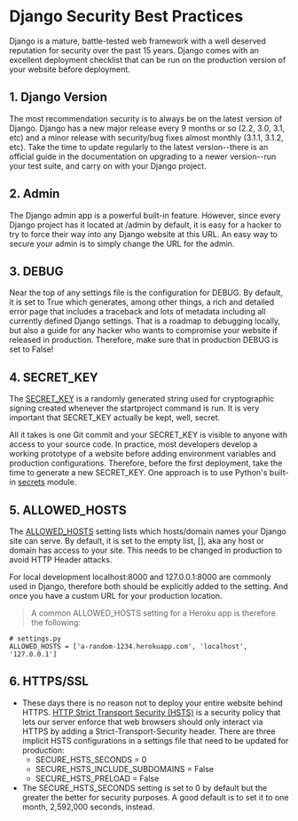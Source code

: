 
# Django Security Best Practices 
Django is a mature, battle-tested web framework with a well deserved reputation for security over the past 15 years. Django comes with an excellent deployment checklist that can be run on the production version of your website before deployment.

## 1. Django Version
The most recommendation security is to always be on the latest version of Django. Django has a new major release every 9 months or so (2.2, 3.0, 3.1, etc) and a minor release with security/bug fixes almost monthly (3.1.1, 3.1.2, etc). Take the time to update regularly to the latest version--there is an official guide in the documentation on upgrading to a newer version--run your test suite, and carry on with your Django project.

## 2. Admin
The Django admin app is a powerful built-in feature. However, since every Django project has it located at /admin by default, it is easy for a hacker to try to force their way into any Django website at this URL. An easy way to secure your admin is to simply change the URL for the admin. 

## 3. DEBUG
Near the top of any settings file is the configuration for DEBUG. By default, it is set to True which generates, among other things, a rich and detailed error page that includes a traceback and lots of metadata including all currently defined Django settings. That is a roadmap to debugging locally, but also a guide for any hacker who wants to compromise your website if released in production. Therefore, make sure that in production DEBUG is set to False!

## 4. SECRET_KEY
The [SECRET_KEY](https://docs.djangoproject.com/en/dev/ref/settings/#std:setting-SECRET_KEY) is a randomly generated string used for cryptographic signing created whenever the startproject command is run. It is very important that SECRET_KEY actually be kept, well, secret.

All it takes is one Git commit and your SECRET_KEY is visible to anyone with access to your source code. In practice, most developers develop a working prototype of a website before adding environment variables and production configurations. Therefore, before the first deployment, take the time to generate a new SECRET_KEY. One approach is to use Python's built-in [secrets](https://docs.python.org/3/library/secrets.html) module.

## 5. ALLOWED_HOSTS
The [ALLOWED_HOSTS](https://docs.djangoproject.com/en/dev/ref/settings/#allowed-hosts) setting lists which hosts/domain names your Django site can serve. By default, it is set to the empty list, [], aka any host or domain has access to your site. This needs to be changed in production to avoid HTTP Header attacks.

For local development localhost:8000 and 127.0.0.1:8000 are commonly used in Django, therefore both should be explicitly added to the setting. And once you have a custom URL for your production location.
>A common ALLOWED_HOSTS setting for a Heroku app is therefore the following:

    # settings.py
    ALLOWED_HOSTS = ['a-random-1234.herokuapp.com', 'localhost', '127.0.0.1'] 

## 6. HTTPS/SSL
- These days there is no reason not to deploy your entire website behind HTTPS. [HTTP Strict Transport Security (HSTS)](https://en.wikipedia.org/wiki/HTTP_Strict_Transport_Security) is a security policy that lets our server enforce that web browsers should only interact via HTTPS by adding a Strict-Transport-Security header. There are three implicit HSTS configurations in a settings file that need to be updated for production:
    - SECURE_HSTS_SECONDS = 0
    - SECURE_HSTS_INCLUDE_SUBDOMAINS = False
    - SECURE_HSTS_PRELOAD = False
- The SECURE_HSTS_SECONDS setting is set to 0 by default but the greater the better for security purposes. A good default is to set it to one month, 2,592,000 seconds, instead.